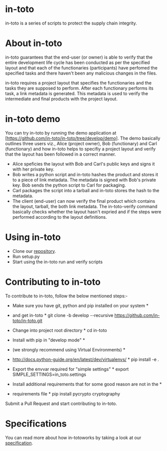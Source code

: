 # in-toto
in-toto is a series of scripts to protect the supply chain integrity.

# About in-toto
in-toto guarantees that the end-user (or owner) is able to verify that the entire development life cycle has been conducted as per the specified layout and that each of the functionaries (participants) have perfomed the specified tasks and there haven't been any malicious changes in the files.

in-toto requires a project layout that specifies the functionaries and the tasks they are supposed to perform.
After each functionary performs its task, a link metadata is generated.
This metadata is used to verify the intermediate and final products with the project layout.

# in-toto demo
You can try in-toto by running the demo application at [https://github.com/in-toto/in-toto/tree/develop/demo].
The demo basically outlines three users viz., Alice (project owner), Bob (functionary) and Carl (functionary) and how in-toto helps to specifiy a project layout and verify that the layout has been followed in a correct manner.

- Alice speficies the layout with Bob and Carl's public keys and signs it with her private key.
- Bob writes a python script and in-toto hashes the product and stores it to a piece of link metadata. The metadata is signed with Bob's private key. Bob sends the python script to Carl for packaging.
- Carl packages the script into a tarball and in-toto stores the hash to the metadata.
- The client (end-user) can now verify the final product which contains the layout, tarball, the both link metadata. The in-toto-verify command basically checks whether the layout hasn't expried and if the steps were performed according to the layout definitions.

# Using in-toto
* Clone our [repository](https://github.com/in-toto/in-toto.git).
* Run setup.py
* Start using the in-toto run and verify scripts

# Contributing to in-toto
To contribute to in-toto, follow the below mentioned steps:-
* Make sure you have git, python and pip installed on your system *
* and get in-toto *
git clone -b develop --recursive https://github.com/in-toto/in-toto.git

* Change into project root directory *
cd in-toto

* Install with pip in "develop mode" *
* (we strongly recommend using Virtual Environments) *
* http://docs.python-guide.org/en/latest/dev/virtualenvs/ *
pip install -e .

* Export the envvar required for "simple settings" *
export SIMPLE_SETTINGS=in_toto.settings

* Install additional requirements that for some good reason are not in the *
* requirements file *
pip install pycrypto cryptography

Submit a Pull Request and start contributing to in-toto.

# Specifications
You can read more about how in-totoworks by taking a look at our [specification](https://github.com/toto-framework/toto-framework.github.io/raw/master/toto-spec.pdf).